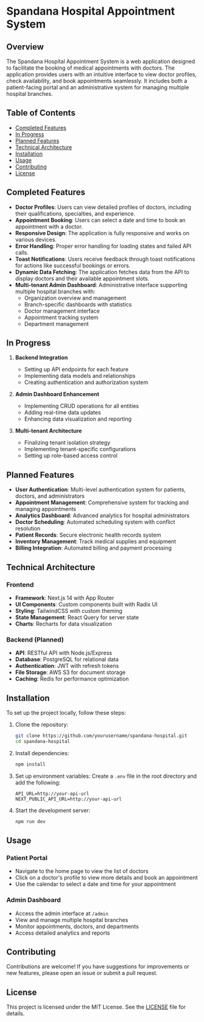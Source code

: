 # Spandana Hospital Appointment System

## Overview
The Spandana Hospital Appointment System is a web application designed to facilitate the booking of medical appointments with doctors. The application provides users with an intuitive interface to view doctor profiles, check availability, and book appointments seamlessly. It includes both a patient-facing portal and an administrative system for managing multiple hospital branches.

## Table of Contents
- [Completed Features](#completed-features)
- [In Progress](#in-progress)
- [Planned Features](#planned-features)
- [Technical Architecture](#technical-architecture)
- [Installation](#installation)
- [Usage](#usage)
- [Contributing](#contributing)
- [License](#license)

## Completed Features
- **Doctor Profiles**: Users can view detailed profiles of doctors, including their qualifications, specialties, and experience.
- **Appointment Booking**: Users can select a date and time to book an appointment with a doctor.
- **Responsive Design**: The application is fully responsive and works on various devices.
- **Error Handling**: Proper error handling for loading states and failed API calls.
- **Toast Notifications**: Users receive feedback through toast notifications for actions like successful bookings or errors.
- **Dynamic Data Fetching**: The application fetches data from the API to display doctors and their available appointment slots.
- **Multi-tenant Admin Dashboard**: Administrative interface supporting multiple hospital branches with:
  - Organization overview and management
  - Branch-specific dashboards with statistics
  - Doctor management interface
  - Appointment tracking system
  - Department management

## In Progress
1. **Backend Integration**
   - Setting up API endpoints for each feature
   - Implementing data models and relationships
   - Creating authentication and authorization system

2. **Admin Dashboard Enhancement**
   - Implementing CRUD operations for all entities
   - Adding real-time data updates
   - Enhancing data visualization and reporting

3. **Multi-tenant Architecture**
   - Finalizing tenant isolation strategy
   - Implementing tenant-specific configurations
   - Setting up role-based access control

## Planned Features
- **User Authentication**: Multi-level authentication system for patients, doctors, and administrators
- **Appointment Management**: Comprehensive system for tracking and managing appointments
- **Analytics Dashboard**: Advanced analytics for hospital administrators
- **Doctor Scheduling**: Automated scheduling system with conflict resolution
- **Patient Records**: Secure electronic health records system
- **Inventory Management**: Track medical supplies and equipment
- **Billing Integration**: Automated billing and payment processing

## Technical Architecture
### Frontend
- **Framework**: Next.js 14 with App Router
- **UI Components**: Custom components built with Radix UI
- **Styling**: TailwindCSS with custom theming
- **State Management**: React Query for server state
- **Charts**: Recharts for data visualization

### Backend (Planned)
- **API**: RESTful API with Node.js/Express
- **Database**: PostgreSQL for relational data
- **Authentication**: JWT with refresh tokens
- **File Storage**: AWS S3 for document storage
- **Caching**: Redis for performance optimization

## Installation
To set up the project locally, follow these steps:

1. Clone the repository:
   ```bash
   git clone https://github.com/yourusername/spandana-hospital.git
   cd spandana-hospital
   ```

2. Install dependencies:
   ```bash
   npm install
   ```

3. Set up environment variables:
   Create a `.env` file in the root directory and add the following:
   ```plaintext
   API_URL=http://your-api-url
   NEXT_PUBLIC_API_URL=http://your-api-url
   ```

4. Start the development server:
   ```bash
   npm run dev
   ```

## Usage
### Patient Portal
- Navigate to the home page to view the list of doctors
- Click on a doctor's profile to view more details and book an appointment
- Use the calendar to select a date and time for your appointment

### Admin Dashboard
- Access the admin interface at `/admin`
- View and manage multiple hospital branches
- Monitor appointments, doctors, and departments
- Access detailed analytics and reports

## Contributing
Contributions are welcome! If you have suggestions for improvements or new features, please open an issue or submit a pull request.

## License
This project is licensed under the MIT License. See the [LICENSE](LICENSE) file for details.